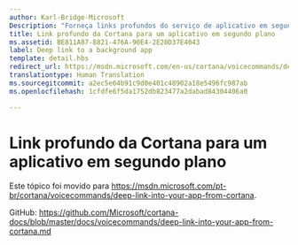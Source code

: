 ```yaml
---
author: Karl-Bridge-Microsoft
Description: "Forneça links profundos do serviço de aplicativo em segundo plano na Cortana para iniciar o aplicativo em primeiro plano em um estado ou contexto específico."
title: Link profundo da Cortana para um aplicativo em segundo plano
ms.assetid: BE811A87-8821-476A-90E4-2E20D37E4043
label: Deep link to a background app
template: detail.hbs
redirect_url: https://msdn.microsoft.com/en-us/cortana/voicecommands/deep-link-into-your-app-from-cortana
translationtype: Human Translation
ms.sourcegitcommit: a2ec5e64b91c9d0e401c48902a18e5496fc987ab
ms.openlocfilehash: 1cfdfe6f5da1752db823477a2dabad84304406a0

---
```


# Link profundo da Cortana para um aplicativo em segundo plano

Este tópico foi movido para https://msdn.microsoft.com/pt-br/cortana/voicecommands/deep-link-into-your-app-from-cortana.

GitHub: https://github.com/Microsoft/cortana-docs/blob/master/docs/voicecommands/deep-link-into-your-app-from-cortana.md



<!--HONumber=Aug16_HO3-->



